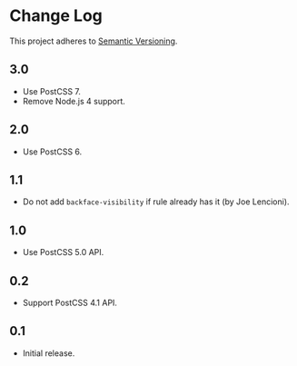 # Change Log
This project adheres to [Semantic Versioning](http://semver.org/).

## 3.0
* Use PostCSS 7.
* Remove Node.js 4 support.

## 2.0
* Use PostCSS 6.

## 1.1
* Do not add `backface-visibility` if rule already has it (by Joe Lencioni).

## 1.0
* Use PostCSS 5.0 API.

## 0.2
* Support PostCSS 4.1 API.

## 0.1
* Initial release.
